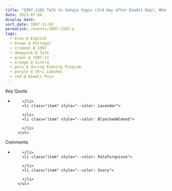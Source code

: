 ```yaml
---
title: "1997-1102 Talk to Sahaja Yogis (3rd day after Diwālī Day), What Gyāneśhwara Has Talked about You (Sahaja Yogis) and You have to Prove What He Said Is True, after the Play on Śhrī Gyāneśhwara, during the Evening Program, early Morning before the Havan and Diwālī Pūjā, Sintra (29 kms NW of Lisbon), Portugal"
date: 2023-07-04
display_date: 
sort_date: 1997-11-02
permalink: /events/1997-1102-a
tags:
  - blue @ English
  - brown @ Portugal
  - crimson @ 1997
  - deeppink @ Talk
  - green @ 1997-11
  - orange @ Sintra
  - peru @ during Evening Program
  - purple @ Shri Lakshmi
  - red @ Diwali Puja
---
```


<div class="main">
  <div class="wave-list">
    <div class="title">
      <div class="text" style="--color: green">
        Key Quote
      </div>
    </div>
    <ul class="list">
        <li class="item" data-color-BlanchedAlmond>
          
        </li>
        <li class="item" style="--color: Lavender">
          
        </li>
        <li class="item" style="--color: BlanchedAlmond">
        
        </li>
      </ul>
  </div>
</div>

<div class="main">
  <div class="wave-list">
    <div class="title">
      <div class="text" style="--color: green">
        Comments
      </div>
    </div>
    <ul class="list">
        <li class="item" data-color-Ivory>
         
        </li>
        <li class="item" style="--color: PaleTurquiose">
          
        </li>
        <li class="item" style="--color: Ivory">
         
        </li>
      </ul>
  </div>
</div>